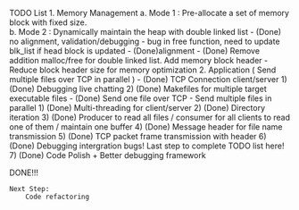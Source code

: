TODO List
	1. Memory Management
		a. Mode 1 : Pre-allocate a set of memory block with fixed size.  
		b. Mode 2 : Dynamically maintain the heap with double linked list
			- (Done) no alignment, validation/debugging
				- bug in free function, need to update blk_list if head block is updated
			- (Done)alignment
			- (Done) Remove addition malloc/free for double linked list. Add memory block header
			- Reduce block header size for memory optimization
	2. Application ( Send multiple files over TCP in parallel )
			- (Done) TCP Connection client/server
				1) (Done) Debugging live chatting
				2) (Done) Makefiles for multiple target executable files
			- (Done) Send one file over TCP
			- Send multiple files in parallel
				1) (Done) Multi-threading for client/server
				2) (Done) Directory iteration
				3) (Done) Producer to read all files / consumer for all clients to read one of them / maintain one buffer
				4) (Done) Message header for file name transmission
				5) (Done) TCP packet frame transmission with header
				6) (Done) Debugging intergration bugs! Last step to complete TODO list here!
				7) (Done) Code Polish + Better debugging framework

DONE!!!

	Next Step:
		Code refactoring
